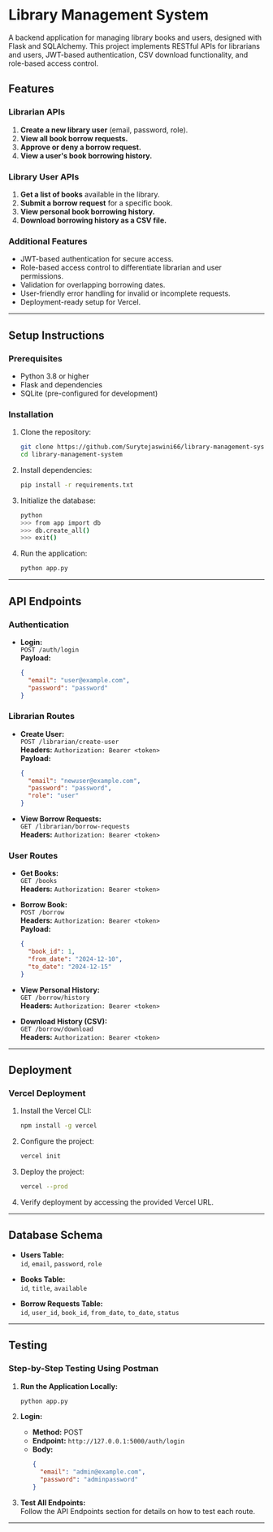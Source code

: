 
# Library Management System

A backend application for managing library books and users, designed with Flask and SQLAlchemy. This project implements RESTful APIs for librarians and users, JWT-based authentication, CSV download functionality, and role-based access control.

## Features

### Librarian APIs
1. **Create a new library user** (email, password, role).
2. **View all book borrow requests.**
3. **Approve or deny a borrow request.**
4. **View a user's book borrowing history.**

### Library User APIs
1. **Get a list of books** available in the library.
2. **Submit a borrow request** for a specific book.
3. **View personal book borrowing history.**
4. **Download borrowing history as a CSV file.**

### Additional Features
- JWT-based authentication for secure access.
- Role-based access control to differentiate librarian and user permissions.
- Validation for overlapping borrowing dates.
- User-friendly error handling for invalid or incomplete requests.
- Deployment-ready setup for Vercel.

---

## Setup Instructions

### Prerequisites
- Python 3.8 or higher
- Flask and dependencies
- SQLite (pre-configured for development)

### Installation
1. Clone the repository:
   ```bash
   git clone https://github.com/Surytejaswini66/library-management-system.git
   cd library-management-system
   ```

2. Install dependencies:
   ```bash
   pip install -r requirements.txt
   ```

3. Initialize the database:
   ```bash
   python
   >>> from app import db
   >>> db.create_all()
   >>> exit()
   ```

4. Run the application:
   ```bash
   python app.py
   ```

---

## API Endpoints

### Authentication
- **Login:**  
  `POST /auth/login`  
  **Payload:**  
  ```json
  {
    "email": "user@example.com",
    "password": "password"
  }
  ```  

### Librarian Routes
- **Create User:**  
  `POST /librarian/create-user`  
  **Headers:** `Authorization: Bearer <token>`  
  **Payload:**  
  ```json
  {
    "email": "newuser@example.com",
    "password": "password",
    "role": "user"
  }
  ```

- **View Borrow Requests:**  
  `GET /librarian/borrow-requests`  
  **Headers:** `Authorization: Bearer <token>`  

### User Routes
- **Get Books:**  
  `GET /books`  
  **Headers:** `Authorization: Bearer <token>`  

- **Borrow Book:**  
  `POST /borrow`  
  **Headers:** `Authorization: Bearer <token>`  
  **Payload:**  
  ```json
  {
    "book_id": 1,
    "from_date": "2024-12-10",
    "to_date": "2024-12-15"
  }
  ```

- **View Personal History:**  
  `GET /borrow/history`  
  **Headers:** `Authorization: Bearer <token>`  

- **Download History (CSV):**  
  `GET /borrow/download`  
  **Headers:** `Authorization: Bearer <token>`  

---

## Deployment

### Vercel Deployment
1. Install the Vercel CLI:
   ```bash
   npm install -g vercel
   ```

2. Configure the project:
   ```bash
   vercel init
   ```

3. Deploy the project:
   ```bash
   vercel --prod
   ```

4. Verify deployment by accessing the provided Vercel URL.

---

## Database Schema
- **Users Table:**  
  `id`, `email`, `password`, `role`

- **Books Table:**  
  `id`, `title`, `available`

- **Borrow Requests Table:**  
  `id`, `user_id`, `book_id`, `from_date`, `to_date`, `status`

---

## Testing
### Step-by-Step Testing Using Postman

1. **Run the Application Locally:**
   ```bash
   python app.py
   ```

2. **Login:**
   - **Method:** POST  
   - **Endpoint:** `http://127.0.0.1:5000/auth/login`  
   - **Body:**
     ```json
     {
       "email": "admin@example.com",
       "password": "adminpassword"
     }
     ```

3. **Test All Endpoints:**  
   Follow the API Endpoints section for details on how to test each route.

---

